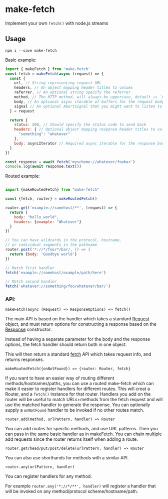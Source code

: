 # make-fetch
Implement your own `fetch()` with node.js streams

## Usage

```
npm i --save make-fetch
```

Basic example:

```javascript
import { makeFetch } from 'make-fetch'
const fetch = makeFetch(async (request) => {
  const {
    url, // String representing request URL
    headers, // An object mapping header titles to values
    referrer, // An optional string specify the referrer 
    method, // The HTTP method, will always be uppercase, default is `GET`
    body, // An optional async iterable of buffers for the request body
    signal // An optional AbortSignal that you might want to listen to for cancellation
  } = request

  return {
    status: 200, // Should specify the status code to send back
    headers: { // Optional object mapping response header titles to values
      "something": "whatever"
    },
    body: asyncIterator // Required async iterable for the response body, can be empty
  }
})

const response = await fetch('myscheme://whatever/foobar')
console.log(await response.text())
```

Routed example:

```JavaScript

import {makeRoutedFetch} from "make-fetch"

const {fetch, router} = makeRoutedFetch()

router.get('example://somehost/**', (request) => {
  return {
    body: "hello world",
    headers: {example: "Whatever"}
  }
})

// You can have wildcards in the protocol, hostname,
// or individual segments in the pathname
router.post('*://*/foo/*/bar/, () => {
  return {body: 'Goodbye world'}
})

// Match first handler
fetch('example://somehost/example/path/here')

// Match second handler
fetch('whatever://something/foo/whatever/bar/')

```

### API:

`makeFetch(async (Request) => ResponseOptions) => fetch()`

The main API is based on the handler which takes a standard [Request](https://developer.mozilla.org/en-US/docs/Web/API/Request) object, and must return options for constructing a response based on the [Response](https://developer.mozilla.org/en-US/docs/Web/API/Request/Request) constructor.

Instead of having a separate parameter for the body and the response options, the fetch handler should return both in one object.

This will then return a standard [fetch](https://developer.mozilla.org/en-US/docs/Web/API/fetch) API which takes request info, and returns responses.

`makeRoutedFetch({onNotFound}) => {router: Router, fetch}`

If you want to have an easier way of routing different methods/hostnames/paths, you can use a routed make-fetch which can make it easier to register handlers for different routes.
This will creat a Router, and a `fetch()` instance for that router.
Handlers you add on the router will be useful to match URLs+methods from the fetch request and will use the matched handler to generate the response.
You can optionally supply a `onNotFound` handler to be invoked if no other routes match.

`router.add(method, urlPattern, handler) => Router`

You can add routes for specific methods, and use URL patterns.
Then you can pass in the same basic handler as in makeFetch.
You can chain multiple add requests since the router returns itself when adding a route.

`router.get/head/put/post/delete(urlPattern, handler) => Router`

You can also use shorthands for methods with a similar API.

`router.any(urlPattern, handler)`

You can register handlers for any method.

For example `router.any('*://*/**', handler)` will register a handler that will be invoked on any method/protocol scheme/hostname/path.
